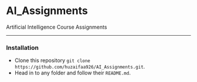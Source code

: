 # AI_Assignments
Artificial Intelligence Course Assignments
___

### Installation
- Clone this repository `git clone https://github.com/huzaifaa926/AI_Assignments.git`.
- Head in to any folder and follow their `README.md`.